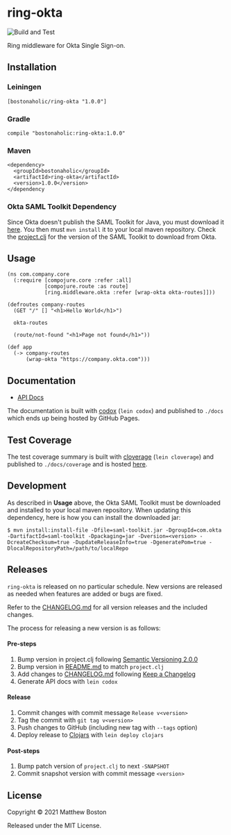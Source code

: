 # ring-okta

![Build and Test](https://github.com/bostonaholic/ring-okta/workflows/Build%20and%20Test/badge.svg?branch=master)

Ring middleware for Okta Single Sign-on.

## Installation

### Leiningen

```
[bostonaholic/ring-okta "1.0.0"]
```

### Gradle

```
compile "bostonaholic:ring-okta:1.0.0"
```

### Maven

```
<dependency>
  <groupId>bostonaholic</groupId>
  <artifactId>ring-okta</artifactId>
  <version>1.0.0</version>
</dependency
```

### Okta SAML Toolkit Dependency

Since Okta doesn't publish the SAML Toolkit for Java, you must download it [here](https://support.okta.com/entries/25009573-Current-SAML-Toolkit-for-Java-Version). You then must `mvn install` it to your local maven repository. Check the [project.clj](./project.clj) for the version of the SAML Toolkit to download from Okta.

## Usage

```
(ns com.company.core
  (:require [compojure.core :refer :all]
            [compojure.route :as route]
            [ring.middleware.okta :refer [wrap-okta okta-routes]]))

(defroutes company-routes
  (GET "/" [] "<h1>Hello World</h1>")

  okta-routes

  (route/not-found "<h1>Page not found</h1>"))

(def app
  (-> company-routes
      (wrap-okta "https://company.okta.com")))
```

## Documentation

- [API Docs](http://bostonaholic.github.io/ring-okta/index.html)

The documentation is built with [codox](https://github.com/weavejester/codox) (`lein codox`) and published to `./docs` which ends up being hosted by GitHub Pages.

## Test Coverage

The test coverage summary is built with [cloverage](https://github.com/lshift/cloverage) (`lein cloverage`) and published to `./docs/coverage` and is hosted [here](https://bostonaholic.github.io/ring-okta/coverage/index.html).

## Development

As described in **Usage** above, the Okta SAML Toolkit must be downloaded and installed to your local maven repository. When updating this dependency, here is how you can install the downloaded jar:

```
$ mvn install:install-file -Dfile=saml-toolkit.jar -DgroupId=com.okta -DartifactId=saml-toolkit -Dpackaging=jar -Dversion=<version> -DcreateChecksum=true -DupdateReleaseInfo=true -DgeneratePom=true -DlocalRepositoryPath=/path/to/localRepo
```

## Releases

`ring-okta` is released on no particular schedule. New versions are released as needed when features are added or bugs are fixed.

Refer to the [CHANGELOG.md](./CHANGELOG.md) for all version releases and the included changes.

The process for releasing a new version is as follows:

#### Pre-steps

1. Bump version in project.clj following [Semantic Versioning 2.0.0](https://semver.org/)
2. Bump version in [README.md](./README.md) to match `project.clj`
3. Add changes to [CHANGELOG.md](./CHANGELOG.md) following [Keep a Changelog](https://keepachangelog.com/en/1.0.0/)
3. Generate API docs with `lein codox`

#### Release

1. Commit changes with commit message `Release v<version>`
2. Tag the commit with `git tag v<version>`
3. Push changes to GitHub (including new tag with `--tags` option)
4. Deploy release to [Clojars](https://clojars.org) with `lein deploy clojars`

#### Post-steps

1. Bump patch version of `project.clj` to next `-SNAPSHOT`
2. Commit snapshot version with commit message `<version>`

## License

Copyright © 2021 Matthew Boston

Released under the MIT License.
